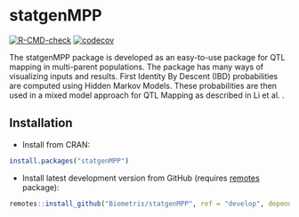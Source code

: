
<!-- README.md is generated from README.Rmd. Please edit that file -->

# statgenMPP

[![R-CMD-check](https://github.com/Biometris/statgenMPP/workflows/R-CMD-check/badge.svg)](https://github.com/Biometris/statgenMPP/actions?workflow=R-CMD-check)
[![codecov](https://codecov.io/gh/Biometris/statgenMPP/branch/master/graph/badge.svg)](https://app.codecov.io/gh/Biometris/statgenMPP)

The statgenMPP package is developed as an easy-to-use package for QTL
mapping in multi-parent populations. The package has many ways of
visualizing inputs and results. First Identity By Descent (IBD)
probabilities are computed using Hidden Markov Models. These
probabilities are then used in a mixed model approach for QTL Mapping as
described in Li et al. .

## Installation

-   Install from CRAN:

``` r
install.packages("statgenMPP")
```

-   Install latest development version from GitHub (requires
    [remotes](https://github.com/r-lib/remotes) package):

``` r
remotes::install_github("Biometris/statgenMPP", ref = "develop", dependencies = TRUE)
```
